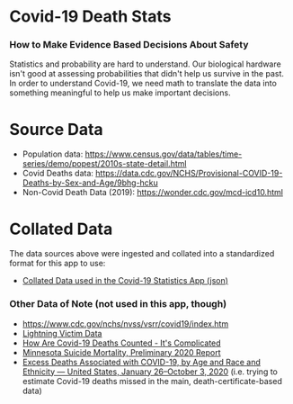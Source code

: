 # Covid-19 Death Stats

### How to Make Evidence Based Decisions About Safety

Statistics and probability are hard to understand. Our biological hardware isn't good at assessing probabilities that didn't help us survive in the past. In order to understand Covid-19, we need math to translate the data into something meaningful to help us make important decisions.

# Source Data

- Population data: https://www.census.gov/data/tables/time-series/demo/popest/2010s-state-detail.html
- Covid Deaths data: https://data.cdc.gov/NCHS/Provisional-COVID-19-Deaths-by-Sex-and-Age/9bhg-hcku
- Non-Covid Death Data (2019): https://wonder.cdc.gov/mcd-icd10.html

# Collated Data

The data sources above were ingested and collated into a standardized format for this app to use:

- [Collated Data used in the Covid-19 Statistics App (json)](data/preparedData.json)
### Other Data of Note (not used in this app, though)
- https://www.cdc.gov/nchs/nvss/vsrr/covid19/index.htm
- [Lightning Victim Data](https://www.cdc.gov/disasters/lightning/victimdata.html)
- [How Are Covid-19 Deaths Counted - It's Complicated](https://www.aamc.org/news-insights/how-are-covid-19-deaths-counted-it-s-complicated)
- [Minnesota Suicide Mortality, Preliminary 2020 Report](https://www.health.state.mn.us/communities/suicide/documents/2020prelimsuicidedata.pdf)
- [Excess Deaths Associated with COVID-19, by Age and Race and Ethnicity — United States, January 26–October 3, 2020](https://www.cdc.gov/mmwr/volumes/69/wr/mm6942e2.htm) (i.e. trying to estimate Covid-19 deaths missed in the main, death-certificate-based data)